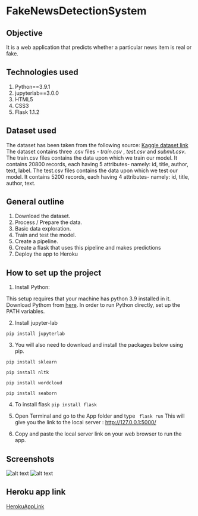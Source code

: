 # FakeNewsDetectionSystem

## Objective 
It is a web application that predicts whether a particular news item is real or fake.

## Technologies used
1. Python==3.9.1
2. jupyterlab==3.0.0
3. HTML5
4. CSS3
5. Flask 1.1.2

## Dataset used
The dataset has been taken from the following source:  [Kaggle dataset link](https://www.kaggle.com/c/fake-news/data?select=train.csv)
The dataset contains three .csv files - *train.csv* ,  *test.csv*   and   *submit.csv*.
The train.csv files contains the data upon which we train our model. It contains 20800 records, each having 5 attributes- namely: id, title, author, text, label.
The test.csv files contains the data upon which we test our model. It contains 5200 records, each having 4 attributes- namely: id, title, author, text.

## General outline
1. Download the dataset.
2. Process / Prepare the data.
3. Basic data exploration.
4. Train and test the model.
5. Create a pipeline.
6. Create a flask that uses this pipeline and makes predictions 
7. Deploy the app to Heroku 

## How to set up the project
1. Install Python: 

This setup requires that your machine has python 3.9 installed in it. Download Pythom from [here](https://www.python.org/downloads/).
In order to run Python directly, set up the PATH variables. 

2. Install jupyter-lab

```pip install jupyterlab```

3. You will also need to download and install the packages below using pip.

```pip install sklearn```

```pip install nltk```

```pip install wordcloud```

```pip install seaborn```

4. To install flask 
```pip install flask```

5. Open Terminal and go to the App folder and type 
``` flask run```
This will give you the link to the local server : http://127.0.0.1:5000/

6. Copy and paste the local server link on your web browser to run the app.

## Screenshots

![alt text](https://github.com/arishta/FakeNewsDetectionSystem/blob/main/screeenshots/user_search.PNG)
![alt text](https://github.com/arishta/FakeNewsDetectionSystem/blob/main/screeenshots/output.PNG)


## Heroku app link
[HerokuAppLink](https://fake-news-detector101.herokuapp.com/)


